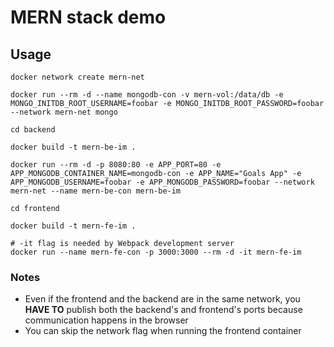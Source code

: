 # MERN stack demo

## Usage

```
docker network create mern-net

docker run --rm -d --name mongodb-con -v mern-vol:/data/db -e MONGO_INITDB_ROOT_USERNAME=foobar -e MONGO_INITDB_ROOT_PASSWORD=foobar --network mern-net mongo

cd backend

docker build -t mern-be-im .

docker run --rm -d -p 8080:80 -e APP_PORT=80 -e APP_MONGODB_CONTAINER_NAME=mongodb-con -e APP_NAME="Goals App" -e APP_MONGODB_USERNAME=foobar -e APP_MONGODB_PASSWORD=foobar --network mern-net --name mern-be-con mern-be-im

cd frontend

docker build -t mern-fe-im .

# -it flag is needed by Webpack development server
docker run --name mern-fe-con -p 3000:3000 --rm -d -it mern-fe-im
```

### Notes

- Even if the frontend and the backend are in the same network, you **HAVE TO** publish both the backend's and frontend's ports because communication happens in the browser
- You can skip the network flag when running the frontend container
